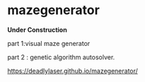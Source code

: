 # mazegenerator

**Under Construction**

part 1:visual maze generator

part 2 : genetic algorithm autosolver.

https://deadlylaser.github.io/mazegenerator/
